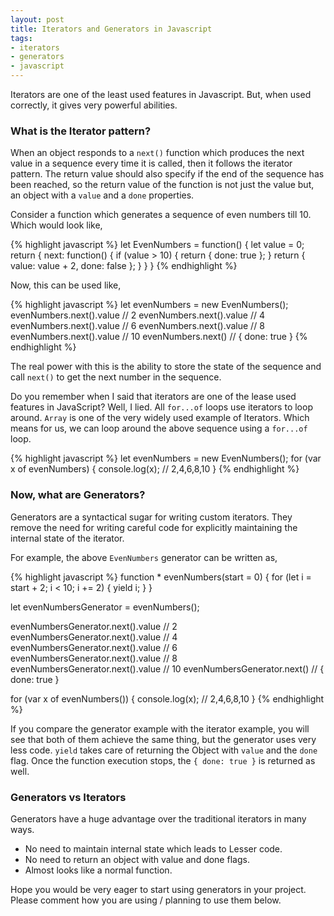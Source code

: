 ```yaml
---
layout: post
title: Iterators and Generators in Javascript
tags:
- iterators
- generators
- javascript
---
```


Iterators are one of the least used features in Javascript. But, when used correctly, it gives very powerful abilities.

### What is the Iterator pattern?

When an object responds to a `next()` function which produces the next value in a sequence every time it is called, then it follows the iterator pattern. The return value should also specify if the end of the sequence has been reached, so the return value of the function is not just the value but, an object with a `value` and a `done` properties.

Consider a function which generates a sequence of even numbers till 10. Which would look like,

{% highlight javascript %}
let EvenNumbers = function() {
  let value = 0;
  return {
    next: function() {
      if (value > 10) {
        return { done: true };
      }
      return { value: value + 2, done: false };
    }
  }
}
{% endhighlight %}

Now, this can be used like,

{% highlight javascript %}
let evenNumbers = new EvenNumbers();
evenNumbers.next().value  // 2
evenNumbers.next().value  // 4
evenNumbers.next().value  // 6
evenNumbers.next().value  // 8
evenNumbers.next().value  // 10
evenNumbers.next()        // { done: true }
{% endhighlight %}


The real power with this is the ability to store the state of the sequence and call `next()` to get the next number in the sequence.

Do you remember when I said that iterators are one of the lease used features in JavaScript? Well, I lied. All `for...of` loops use iterators to loop around. `Array` is one of the very widely used example of Iterators. Which means for us, we can loop around the above sequence using a `for...of` loop.

{% highlight javascript %}
let evenNumbers = new EvenNumbers();
for (var x of evenNumbers) {
  console.log(x);		// 2,4,6,8,10
}
{% endhighlight %}

### Now, what are Generators?
Generators are a syntactical sugar for writing custom iterators. They remove the need for writing careful code for explicitly maintaining the internal state of the iterator.

For example, the above `EvenNumbers` generator can be written as,

{% highlight javascript %}
function * evenNumbers(start = 0) {
  for (let i = start + 2; i < 10; i += 2) {
    yield i;
  }
}

let evenNumbersGenerator = evenNumbers();

evenNumbersGenerator.next().value 	// 2
evenNumbersGenerator.next().value 	// 4
evenNumbersGenerator.next().value 	// 6
evenNumbersGenerator.next().value 	// 8
evenNumbersGenerator.next().value 	// 10
evenNumbersGenerator.next()		 	// { done: true }

for (var x of evenNumbers()) {
  console.log(x);		// 2,4,6,8,10
}
{% endhighlight %}

If you compare the generator example with the iterator example, you will see that both of them achieve the same thing, but the generator uses very less code. `yield` takes care of returning the Object with `value` and the `done` flag. Once the function execution stops, the `{ done: true }` is returned as well.

### Generators vs Iterators
Generators have a huge advantage over the traditional iterators in many ways.

* No need to maintain internal state which leads to Lesser code.
* No need to return an object with value and done flags.
* Almost looks like a normal function.

Hope you would be very eager to start using generators in your project. Please comment how you are using / planning to use them below.
